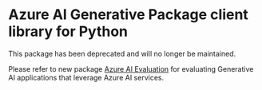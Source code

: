 # Azure AI Generative Package client library for Python

This package has been deprecated and will no longer be maintained. 

Please refer to new package [Azure AI Evaluation](https://pypi.org/project/azure-ai-evaluation/) for evaluating Generative AI applications that leverage Azure AI services. 
